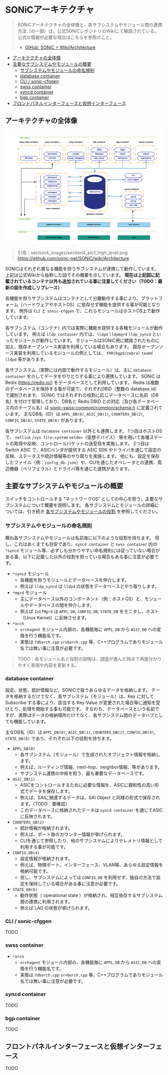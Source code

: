 # SONiCアーキテクチャ

> SONiCアーキテクチャの全体像と、各サブシステムやモジュール間の連携方法（の一部）は、公式SONiCレポジトリのWikiにて解説されている。
> 公式な情報が必要な場合はこちらを参照のこと。
> - [GiHub: SONiC > Wiki/Architecture](https://github.com/sonic-net/SONiC/wiki/Architecture)

- [アーキテクチャの全体像](#アーキテクチャの全体像)
- [主要なサブシステムやモジュールの概要](#主要なサブシステムやモジュールの概要)
  - [サブシステムやモジュールの命名規則](#サブシステムやモジュールの命名規則)
  - [database container](#database-container)
  - [CLI / sonic-cfggen](#cli--sonic-cfggen)
  - [swss container](#swss-container)
  - [syncd container](#syncd-container)
  - [bgp container](#bgp-container)
- [フロントパネルインターフェースと仮想インターフェース](#フロントパネルインターフェースと仮想インターフェース)

## アーキテクチャの全体像

![sonic-official-wiki-high-level-architecture](figures/official-wiki-section4_pic1_high_level.png)
> 引用：section4_images/section4_pic1_high_level.png https://github.com/sonic-net/SONiC/wiki/Architecture

SONiCはそれぞれ異なる機能を担うサブシステムが連携して動作しています。
上記は公式Wikiから抜粋した図でその概要を示しています。
**現在は上記図に記載されているコンテナ以外も追加されている事に注意してください（TODO：最新の図を作成しリプレース）**

各機能を担うサブシステムはコンテナとして分離動作する事により、プラットフォーム（ハードウェアやホストOS）に依存せず機能を提供する事が可能となります。
例外は `CLI` と `sonic-cfggen` で、これらモジュールはホストOS上で動作しています。

各サブシステム（コンテナ）内では実際に機能を提供する各種モジュールが動作しています。
例えば `lldp container` 内では、`lldpd` `lldpmgrd` `lldp_syncd` といったモジュールが動作しています。
モジュールはSONiC用に開発されたものに加え、既存オープンソース実装を利用している場合もあります。
既存オープンソース実装を利用しているモジュールの例としては、 `FRR(bgpd/zebra)` `teamd` `lldpd` 等があります。

各サブシステム（実際には内部で動作するモジュール）は、主に `database container` を介してデータをやりとりする事により連携しています。
SONiC は Redis (https://redis.io/) をデータベースとして利用しています。
Redis は複数のデータベースを保持する事が可能で、それぞれDBID（整数の database id）で識別されます。
SONiC ではそれぞれの役割に応じデータベースに名前（DB名）を付けて管理しており、DB名と Redis DBID との対応（及び各データベース内のテーブル名）は [sonic-swss-common/common/schema.h](https://github.com/sonic-net/sonic-swss-common/blob/master/common/schema.h) に定義されています。
主なDB名（ID）は `APPL_DB(0)`, `ASIC_DB(1)`, `COUNTERS_DB(2)`, `CONFIG_DB(4)`, `STATE_DB(6)` があります。

各サブシステムは `database container` 以外とも連携します。
1つ目はホストOSで、 `netlink` `/sys file-system` `netdev`（仮想デバイス） 等を用いて各種ステートの取得や反映、コントロールパケットの送受信を実施します。
2つ目は Switch ASIC で、ASICベンダが提供する ASIC SDK やドライバを通じて設定の反映、ステータスや統計情報等のやり取りを実施します。
他にも、設定を保存したファイル（例：`config_db.json`）や、CLIを通じたオペレータとの連携、周辺機器（ペリフェラル）とドライバ等を通じた連携があります。

## 主要なサブシステムやモジュールの概要

スイッチをコントロールする "ネットワークOS" としての中心を担う、主要なサブシステムについて概要を説明します。
各サブシステムとモジュールの詳細については、引き続き [各サブシステムやモジュールの役割](doc/sonic-subsystem.md) を参照してください。

### サブシステムやモジュールの命名規則

概ね各サブシステムやモジュールは名前毎に以下のような役割を持ちます。
但し、これはあくまでも目安であり、`syncd container` と `swss container` 内の `*syncd` モジュール等、必ずしも分かりやすい命名規則には従っていない場合がある事、以下に記載した以外の役割を担っている場合もある事に注意が必要です。

- `*syncd` モジュール
  - 各機能を担うモジュールとデータベースを仲介します。
  - 例えば `lldp_syncd` は `lldpd` の状態をデータベースとやり取りします。
- `*mgrd` モジュール
  - 主にデータベース以外のコンポーネント（例：ホストOS）と、モジュールやデータベースの間を仲介します。
  - 例えば `IntfMgrd` は `APPL_DB`, `CONFIG_DB`, `STATE_DB` をモニタし、ホスト（Linux Kernel）に反映させます。
- `*orch`
  - `orchagent` モジュール内部の、各機能毎に `APPL_DB` から `ASIC_DB` への変換を行う機能名です。
  - 実態は `fdborch.cpp` `srv6orch.cpp` 等、C++プログラムでありモジュール名では無い事に注意が必要です。

> TODO：各モジュール名と役割の説明は、調査が進んだ時点で再度分かりやすく表現や内容を更新する。

### database container

設定、状態、統計情報など、SONiCで扱うあらゆるデータを格納します。
データを格納するだけでなく、各サブシステム（モジュール）は、Key に対して Subscribe する事により、該当する Key-Value が変更された場合等に通知を受けとり、処理を開始する事も可能です。
すなわち、データベースという名前ですが、実際はデータの格納場所だけでなく、各サブシステム間のデータハブとしても機能しています。

主なDB名（ID）は `APPL_DB(0)`, `ASIC_DB(1)`, `COUNTERS_DB(2)`, `CONFIG_DB(4)`, `STATE_DB(6)` であり、それぞれ以下の役割を持ちます。

- `APPL_DB(0)`
  - 各サブシステム（モジュール）で生成されたオブジェクト情報を格納します。
  - 例えば、ルーティング情報、next-hop、neighbor情報、等があります。
  - サブシステム連携の中核を担う、最も重要なデータベースです。
- `ASIC_DB(1)`
  - ASICをコントロールするために必要な情報を、ASICに親和性の高い形式でデータを保存します。
  - 例えば、SAIに関連するデータは、SAI Object と同様の形式で保存されます。（TODO：要確認）
  - このデータベースに格納されたデータは `syncd container` を通じてASICに反映されます。
- `COUNTERS_DB(2)`
  - 統計情報が格納されます。
  - 例えば、ポート毎のカウンター情報が挙げられます。
  - CLIを通じて参照したり、他のサブシステムによりテレメトリ情報として利用する事が可能です。
- `CONFIG_DB(4)`
  - 設定情報が格納されます。
  - 例えば、物理ポート、インターフェース、VLAN等、あらゆる設定情報を格納可能です。
  - 但し、サブシステムによっては `CONFIG_DB` を利用せず、独自の方法で設定を保持している場合がある事に注意が必要です。
- `STATE_DB(6)`
  - 動作状態（ operational state ）が格納され、相互依存するサブシステム間の連携に利用されます。
  - 例えば LAG の状態が挙げられます。

### CLI / sonic-cfggen

TODO

### swss container

- `*orch`
  - `orchagent` モジュール内部の、各機能毎に `APPL_DB` から `ASIC_DB` への変換を行う機能名です。
  - 実態は `fdborch.cpp` `srv6orch.cpp` 等、C++プログラムでありモジュール名では無い事に注意が必要です。


### syncd container

TODO

### bgp container

TODO

## フロントパネルインターフェースと仮想インターフェース

TODO